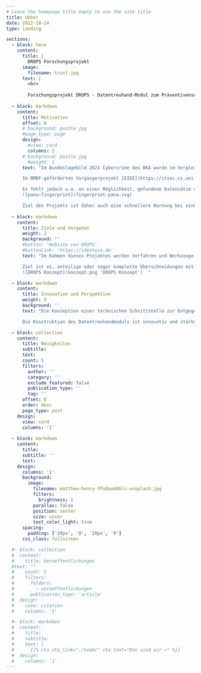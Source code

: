 ```yaml
---
# Leave the homepage title empty to use the site title
title: Ueber
date: 2022-10-24
type: landing

sections:
  - block: hero
    content:
      title: |
        DROPS Forschungsprojekt
      image:
        filename: trust.jpg
      text: |
        <br>
        
        Forschungsprojekt DROPS - Datentreuhand-Modul zum Präventivenschutz vor Identitätsdatenmissbrauch
  
  - block: markdown
    content:
      title: Motivation
      offset: 0
      # background: puzzle.jpg
      #page_type: page
      design:
        #view: card
        columns: 2
      # background: puzzle.jpg
        #weight: 1
      text: "Im Bundeslagebild 2021 Cybercrime des BKA wurde im Vergleich zum Vorjahr ein Anstieg der Deliktsbereiche Ausspähen von Daten (§ 202a StGB) und Datenhehlerei (§ 202d StGB) um 38,6 % registriert. Sensitive Daten werden stetig durch die Ausnutzung von IT-Sicherheitslücken in Unternehmen erlangt und erfahrungsgemäß entweder auf PasteBin-Seiten oder in nur Privilegierten zugänglichen Bereichen des Internets (z.B. Deep- und Darknet) verbreitet. Den durch diese Datenleaks Betroffenen können (wissentlich und unwissentlich) Schäden entstehen (finanziell, Reputation).\n

      Im BMBF-geförderten Vorgängerprojekt [EIDI](https://itsec.cs.uni-bonn.de/eidi) des Konsortiums konnte eine Möglichkeit gefunden werden, die eigenen Datensätze auf einen Leak zu überprüfen und eine datenschutzkonforme Warnung von mittelbar durch den Leak betroffenen Unternehmen ermöglicht werden.\n

      Es fehlt jedoch u.a. an einer Möglichkeit, gefundene Datensätze anonym in den Mechanismus einbringen zu können. Meldungen von Datenleaks, gefundenen Datensätzen durch IT-Sicherheitsforschende (“white hats”) sowie unternehmerische Whistleblower resultieren häufig in strafrechtlichen Ermittlungen gegen diese bzw. in negierenden Aussagen der Unternehmen. Eine anonyme Eingabe erscheint nicht nur vor diesem Hintergrund vorzugswürdig. Eine schnelle und effektive Einbindung in den Analyseprozess dient gleichzeitig der Stärkung der Datensouveränität sowohl von Bürger:innen als auch von Unternehmen. Weiterhin steht es im Einklang mit dem Zweck des zukünftigen Hinweisgeberschutzgesetzes (nationale Umsetzung der Whistleblower-Richtlinie) sowie den zukünftigen Meldepflichten von IT-Sicherheitslücken im Entwurf des Cyber Resilience Act (CRA-E).\n
      ![pana-fingerprint](fingerprint-pana.svg)

      Ziel des Projekts ist daher auch eine schnellere Warnung bei einem positiven Ergebnis der Analyse und eine wirksamere Verhinderung der rechtswidrigen Nutzung von abhandengekommenen Daten in einem hochagilen Umfeld. Gerade zur Verhinderung weiterer Schäden ist dies von entscheidender Bedeutung."
      
  - block: markdown
    content:
      title: Ziele und Vorgehen
      weight: 2
      background: ''
      #button: 'Website von DROPS'
      #buttonLink: 'https://identeco.de'
      text: "Im Rahmen dieses Projektes werden Verfahren und Werkzeuge konzipiert und erprobt, die es ermöglichen, aus eingelieferten Daten personenbezogene Informationen zu extrahieren und in ein geeignetes Schema zu überführen. Zielsetzung ist dabei die Entwicklung eines Ansatzes, welcher in verschiedenen Szenarien Anwendung finden kann. Hierbei sollen auch Schnittstellen zu bereits existierenden Projektausgründungen (bspw. identeco GmbH & Co KG) in Betracht gezogen werden, um Nachnutzungsszenarien frühzeitig zu berücksichtigen. Es sollen angesichts der unterschiedlichen Typik der Datenleaks möglichst heterogene Einlieferungen unterstützt werden. Die effektive Verarbeitung der identifizierten Informationen wird durch die Entwicklung und Nutzung eines entsprechenden Datenschemas ermöglicht. Die extrahierten Informationen sind datenschutzkonform zusammenzuführen und werden für den Abgleich mit bereits existierenden Datensätzen verarbeitet.\n

      Ziel ist es, anteilige oder sogar komplette Überschneidungen mit existierenden Datensätzen zu erkennen und eine qualitative Aussage über den Ursprung oder die Zugehörigkeit des analysierten Datensatzes oder Anteilen zu ermöglichen. Gemeinsam definierte Schwellenwerte und Indikatoren ermöglichen die Generierung von spezifischen Warnmeldungen für betroffene Verbraucher:innen und Unternehmen.
      ![DROPS Konzept](konzept.png 'DROPS Konzept')  "

  - block: markdown
    content:
      title: Innovation und Perspektive
      weight: 3
      background: ''
      text: "Die Konzeption einer technischen Schnittstelle zur Entgegennahme von unstrukturierten Daten kombiniert einzelne, bereits bekannte und erprobte Aspekte der vorherigen Forschung auf innovative Weise und entwickelt diese bedarfsorientiert weiter. Die darin angestrebte, zentral durchgeführte Analyse erlaubt entsprechend der Zusammensetzung und Ausprägung der analysierten Informationen probabilistische Aussagen über die Zuordnung zu bereits vorliegenden Datensätzen. Eine Identifikation geeigneter Vergleichsparameter und insbesondere Kombinationen, die als geeignete Indikatoren herangezogen werden können, erweitert die bisher genutzten deterministischen Vergleiche aus vorhergehenden Forschungsarbeiten. Dadurch kann sich das zu entwickelnde Treuhandmodell deutlich von bestehenden nationalen und internationalen Möglichkeiten zur Überprüfung von Identitätsdaten abgrenzen.\n

      Die Konstruktion des Datentreuhandmoduls ist innovativ und stärkt die Datensouveränität und die Anwendbarkeit der Betroffenenrechte aus DSGVO und DGA. Seitens der Unternehmen kann das Konzept wirkungsvolle Prozesse in Bezug auf bestehende Meldepflichten über Sicherheitsvorfälle etablieren."

  - block: collection
    content:
      title: Neuigkeiten
      subtitle:
      text:
      count: 5
      filters:
        author: ''
        category: ''
        exclude_featured: false
        publication_type: ''
        tag: ''
      offset: 0
      order: desc
      page_type: post
    design:
      view: card
      columns: '1'
  
  - block: markdown
    content:
      title:
      subtitle: ''
      text:
    design:
      columns: '1'
      background:
        image: 
          filename: matthew-henry-fPxOowbR6ls-unsplash.jpg
          filters:
            brightness: 1
          parallax: false
          position: center
          size: cover
          text_color_light: true
      spacing:
        padding: ['20px', '0', '20px', '0']
      css_class: fullscreen

  #- block: collection
  #  content:
  #    title: Veroeffentlichungen
  #text: ""
  #    count: 5
  #    filters:
  #      folders:
  #        - veroeffentlichungen
  #      publication_type: 'article'
  #  design:
  #    view: citation
  #    columns: '1'

  #- block: markdown
  #  content:
  #    title:
  #    subtitle:
  #    text: |
  #      {{% cta cta_link="./team/" cta_text="Das sind wir →" %}}
  #  design:
  #    columns: '1'
---
```

